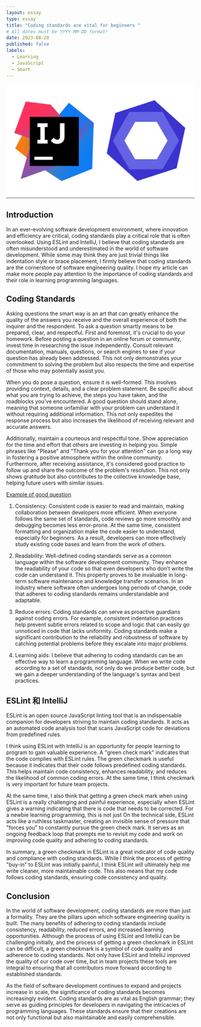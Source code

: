 ```yaml
---
layout: essay
type: essay
title: "Coding standards are vital for beginners "
# All dates must be YYYY-MM-DD format!
date: 2023-08-28
published: false
labels:
  - Learning
  - JavaScript
  - Smart
---
```


<img width="600px" class="rounded float-start pe-4" src="../img/travel/Eslint1.png">




## Introduction
In an ever-evolving software development environment, where innovation and efficiency are critical, coding standards play a critical role that is often overlooked. Using ESLint and IntelliJ, I believe that coding standards are often misunderstood and underestimated in the world of software development. While some may think they are just trivial things like indentation style or brace placement, I firmly believe that coding standards are the cornerstone of software engineering quality. I hope my article can make more people pay attention to the importance of coding standards and their role in learning programming languages.
 

## Coding Standards

Asking questions the smart way is an art that can greatly enhance the quality of the answers you receive and the overall experience of both the inquirer and the respondent. To ask a question smartly means to be prepared, clear, and respectful. First and foremost, it's crucial to do your homework. Before posting a question in an online forum or community, invest time in researching the issue independently. Consult relevant documentation, manuals, questions, or search engines to see if your question has already been addressed. This not only demonstrates your commitment to solving the problem but also respects the time and expertise of those who may potentially assist you.

When you do pose a question, ensure it is well-formed. This involves providing context, details, and a clear problem statement. Be specific about what you are trying to achieve, the steps you have taken, and the roadblocks you've encountered. A good question should stand alone, meaning that someone unfamiliar with your problem can understand it without requiring additional information. This not only expedites the response process but also increases the likelihood of receiving relevant and accurate answers.

Additionally, maintain a courteous and respectful tone. Show appreciation for the time and effort that others are investing in helping you. Simple phrases like "Please" and "Thank you for your attention" can go a long way in fostering a positive atmosphere within the online community. Furthermore, after receiving assistance, it's considered good practice to follow up and share the outcome of the problem's resolution. This not only shows gratitude but also contributes to the collective knowledge base, helping future users with similar issues.


 [Example of good question](https://stackoverflow.com/questions/76976249/warning-text-content-did-not-match-server-562-client-563-when-creating-a).


1. Consistency:
  Consistent code is easier to read and maintain, making collaboration between developers more efficient. When everyone follows the same set of standards, code reviews go more smoothly and debugging becomes less error-prone. At the same time, consistent formatting and organization make the code easier to understand, especially for beginners. As a result, developers can more effectively study existing code bases and learn from the work of others.

2. Readability:
Well-defined coding standards serve as a common language within the software development community. They enhance the readability of your code so that even developers who don't write the code can understand it. This property proves to be invaluable in long-term software maintenance and knowledge transfer scenarios. In an industry where software often undergoes long periods of change, code that adheres to coding standards remains understandable and adaptable.

3. Reduce errors:
Coding standards can serve as proactive guardians against coding errors. For example, consistent indentation practices help prevent subtle errors related to scope and logic that can easily go unnoticed in code that lacks uniformity. Coding standards make a significant contribution to the reliability and robustness of software by catching potential problems before they escalate into major problems.

4. Learning aids:
I believe that adhering to coding standards can be an effective way to learn a programming language. When we write code according to a set of standards, not only do we produce better code, but we gain a deeper understanding of the language's syntax and best practices.

## ESLint 和 IntelliJ

ESLint is an open source JavaScript linting tool that is an indispensable companion for developers striving to maintain coding standards. It acts as an automated code analysis tool that scans JavaScript code for deviations from predefined rules.

I think using ESLint with IntelliJ is an opportunity for people learning to program to gain valuable experience. A "green check mark" indicates that the code complies with ESLint rules. The green checkmark is useful because it indicates that their code follows predefined coding standards. This helps maintain code consistency, enhances readability, and reduces the likelihood of common coding errors. At the same time, I think checkmark is very important for future team projects.

At the same time, I also think that getting a green check mark when using ESLint is a really challenging and painful experience, especially when ESLint gives a warning indicating that there is code that needs to be corrected. For a newbie learning programming, this is not just On the technical side, ESLint acts like a ruthless taskmaster, creating an invisible sense of pressure that "forces you" to constantly pursue the green check mark. It serves as an ongoing feedback loop that prompts me to revisit my code and work on improving code quality and adhering to coding standards.



In summary, a green checkmark in ESLint is a great indicator of code quality and compliance with coding standards. While I think the process of getting "buy-in" to ESLint was initially painful, I think ESLint will ultimately help me write cleaner, more maintainable code. This also means that my code follows coding standards, ensuring code consistency and quality.


## Conclusion

In the world of software development, coding standards are more than just a formality. They are the pillars upon which software engineering quality is built. The many benefits of adhering to coding standards include consistency, readability, reduced errors, and increased learning opportunities. Although the process of using ESLint and IntelliJ can be challenging initially, and the process of getting a green checkmark in ESLint can be difficult, a green checkmark is a symbol of code quality and adherence to coding standards. Not only have ESLint and IntelliJ improved the quality of our code over time, but in team projects these tools are integral to ensuring that all contributors move forward according to established standards.

As the field of software development continues to expand and projects increase in scale, the significance of coding standards becomes increasingly evident. Coding standards are as vital as English grammar; they serve as guiding principles for developers in navigating the intricacies of programming languages. These standards ensure that their creations are not only functional but also maintainable and easily comprehensible.
